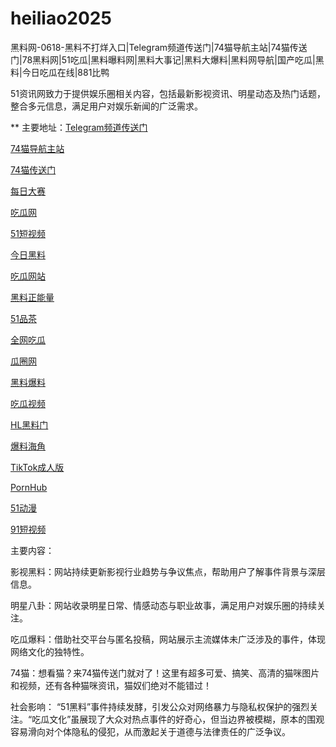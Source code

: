 # heiliao2025
黑料网-0618-黑料不打烊入口|Telegram频道传送门|74猫导航主站|74猫传送门|78黑料网|51吃瓜|黑料曝料网|黑料大事记|黑料大爆料|黑料网导航|国产吃瓜|黑料|今日吃瓜在线|881比鸭

51资讯网致力于提供娱乐圈相关内容，包括最新影视资讯、明星动态及热门话题，整合多元信息，满足用户对娱乐新闻的广泛需求。

** 主要地址：<a href="https://74mao.com/">Telegram频道传送门</a>

<a href="https://74mao.com/">74猫导航主站</a>

<a href="https://74mao.com/">74猫传送门</a>

<a href="https://pc1-26.pages.dev/">每日大赛</a>

<a href="https://cg1-39.pages.dev/">吃瓜网</a>

<a href="https://pc2-25.pages.dev/">51短视频</a>

<a href="https://pc10-24.pages.dev/">今日黑料</a>

<a href="https://cg1-27.pages.dev/">吃瓜网站</a>

<a href="https://cg8-12.pages.dev/">黑料正能量</a>

<a href="https://pc8-34.pages.dev/">51品茶</a>

<a href="https://cg4-21.pages.dev/">全网吃瓜</a>

<a href="https://cg6-21.pages.dev/">瓜圈网</a>

<a href="https://cg5-24.pages.dev/">黑料爆料</a>

<a href="https://cg9-07.pages.dev/">吃瓜视频</a>

<a href="https://shouyeheiliaoshe.pages.dev/">HL黑料门</a>

<a href="https://chiguaheiliao01.pages.dev/">爆料海角</a>

<a href="https://tiktokchengren01.pages.dev/">TikTok成人版</a>

<a href="https://pornhubzuixin.pages.dev/">PornHub</a>

<a href="https://haijiaoshequzui.pages.dev/">51动漫</a>

<a href="https://91duanshipin-01.pages.dev/">91短视频</a>

主要内容：

影视黑料：网站持续更新影视行业趋势与争议焦点，帮助用户了解事件背景与深层信息。

明星八卦：网站收录明星日常、情感动态与职业故事，满足用户对娱乐圈的持续关注。

吃瓜爆料：借助社交平台与匿名投稿，网站展示主流媒体未广泛涉及的事件，体现网络文化的独特性。

74猫：想看猫？来74猫传送门就对了！这里有超多可爱、搞笑、高清的猫咪图片和视频，还有各种猫咪资讯，猫奴们绝对不能错过！

社会影响：
“51黑料”事件持续发酵，引发公众对网络暴力与隐私权保护的强烈关注。“吃瓜文化”虽展现了大众对热点事件的好奇心，但当边界被模糊，原本的围观容易滑向对个体隐私的侵犯，从而激起关于道德与法律责任的广泛争议。
